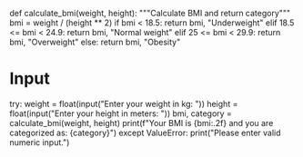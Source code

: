 def calculate_bmi(weight, height):
    """Calculate BMI and return category"""
    bmi = weight / (height ** 2)
    if bmi < 18.5:
        return bmi, "Underweight"
    elif 18.5 <= bmi < 24.9:
        return bmi, "Normal weight"
    elif 25 <= bmi < 29.9:
        return bmi, "Overweight"
    else:
        return bmi, "Obesity"

# Input
try:
    weight = float(input("Enter your weight in kg: "))
    height = float(input("Enter your height in meters: "))
    bmi, category = calculate_bmi(weight, height)
    print(f"Your BMI is {bmi:.2f} and you are categorized as: {category}")
except ValueError:
    print("Please enter valid numeric input.")
